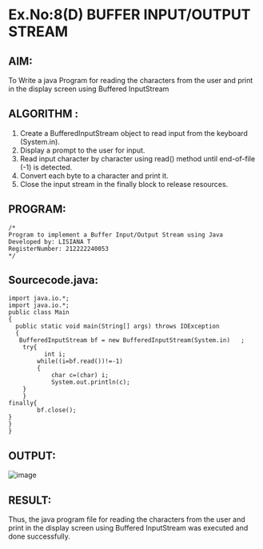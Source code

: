 # Ex.No:8(D) BUFFER INPUT/OUTPUT STREAM

## AIM:
 To Write a java Program for reading the characters from the user and print in the display screen using Buffered InputStream

## ALGORITHM :
1.	Create a BufferedInputStream object to read input from the keyboard (System.in).
2.	Display a prompt to the user for input.
3.	Read input character by character using read() method until end-of-file (-1) is detected.
4.	Convert each byte to a character and print it.
5.	Close the input stream in the finally block to release resources.



## PROGRAM:
 ```
/*
Program to implement a Buffer Input/Output Stream using Java
Developed by: LISIANA T
RegisterNumber: 212222240053 
*/
```

## Sourcecode.java:
```
import java.io.*;  
import java.io.*;
public class Main  
{
  public static void main(String[] args) throws IOException
  {
   BufferedInputStream bf = new BufferedInputStream(System.in)   ;
    try{
          int i;
        while((i=bf.read())!=-1)
        {
            char c=(char) i;
            System.out.println(c);  
    }
    }
finally{
        bf.close();
}   
}   
}
```


## OUTPUT:

![image](https://github.com/user-attachments/assets/9ccde91f-637e-4eba-9b8a-b9f945423d1b)


## RESULT:
Thus, the java program file for reading the characters from the user and print in the display screen using Buffered InputStream was executed and done successfully.


